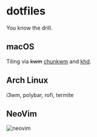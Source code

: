 # dotfiles
You know the drill.

## macOS
Tiling via ~~kwm~~ [chunkwm](https://github.com/koekeishiya/chunkwm) and
[khd](https://github.com/koekeishiya/khd).

## Arch Linux
i3wm, polybar, rofi, termite

## NeoVim
![neovim](https://user-images.githubusercontent.com/6138133/28914086-b1841492-783a-11e7-845f-b27d7a55e6d6.png)

